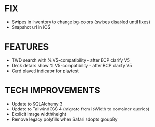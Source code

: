 # FIX
- Swipes in inventory to change bg-colors (swipes disabled until fixes)
- Snapshot url in iOS

# FEATURES
- TWD search with % V5-compatibility - after BCP clarify V5
- Deck details show % V5-compatibility - after BCP clarify V5
- Card played indicator for playtest

# TECH IMPROVEMENTS
- Update to SQLAlchemy 3
- Update to TailwindCSS 4 (migrate from isWidth to container queries)
- Explicit image width/height
- Remove legacy polyfills when Safari adopts groupBy
